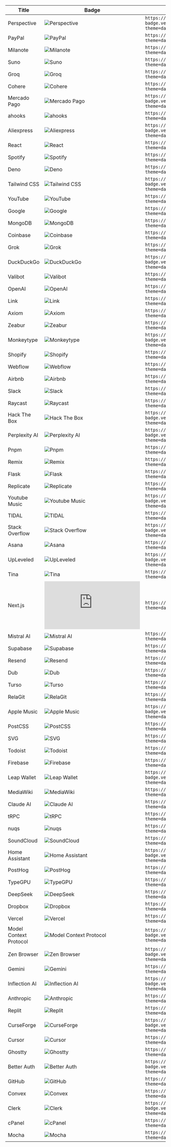 
| Title | Badge | Markdown |
| --- | --- | --- |
| Perspective | ![Perspective](https://svgl-badge.vercel.app/api/Software/Perspective?theme=dark&wordmark=true) | `https://svgl-badge.vercel.app/api/Software/Perspective?theme=dark&wordmark=true` |
| PayPal | ![PayPal](https://svgl-badge.vercel.app/api/Payment/PayPal?theme=dark&wordmark=true) | `https://svgl-badge.vercel.app/api/Payment/PayPal?theme=dark&wordmark=true` |
| Milanote | ![Milanote](https://svgl-badge.vercel.app/api/Software/Milanote?theme=dark&wordmark=true) | `https://svgl-badge.vercel.app/api/Software/Milanote?theme=dark&wordmark=true` |
| Suno | ![Suno](https://svgl-badge.vercel.app/api/AI/Suno?theme=dark&wordmark=true) | `https://svgl-badge.vercel.app/api/AI/Suno?theme=dark&wordmark=true` |
| Groq | ![Groq](https://svgl-badge.vercel.app/api/AI/Groq?theme=dark&wordmark=true) | `https://svgl-badge.vercel.app/api/AI/Groq?theme=dark&wordmark=true` |
| Cohere | ![Cohere](https://svgl-badge.vercel.app/api/AI/Cohere?theme=dark&wordmark=true) | `https://svgl-badge.vercel.app/api/AI/Cohere?theme=dark&wordmark=true` |
| Mercado Pago | ![Mercado Pago](https://svgl-badge.vercel.app/api/Payment/Mercado%20Pago?theme=dark&wordmark=true) | `https://svgl-badge.vercel.app/api/Payment/Mercado%20Pago?theme=dark&wordmark=true` |
| ahooks | ![ahooks](https://svgl-badge.vercel.app/api/Library/ahooks?theme=dark&wordmark=true) | `https://svgl-badge.vercel.app/api/Library/ahooks?theme=dark&wordmark=true` |
| Aliexpress | ![Aliexpress](https://svgl-badge.vercel.app/api/Software/Aliexpress?theme=dark&wordmark=true) | `https://svgl-badge.vercel.app/api/Software/Aliexpress?theme=dark&wordmark=true` |
| React | ![React](https://svgl-badge.vercel.app/api/Library/React?theme=dark&wordmark=true) | `https://svgl-badge.vercel.app/api/Library/React?theme=dark&wordmark=true` |
| Spotify | ![Spotify](https://svgl-badge.vercel.app/api/Music/Spotify?theme=dark&wordmark=true) | `https://svgl-badge.vercel.app/api/Music/Spotify?theme=dark&wordmark=true` |
| Deno | ![Deno](https://svgl-badge.vercel.app/api/Library/Deno?theme=dark&wordmark=true) | `https://svgl-badge.vercel.app/api/Library/Deno?theme=dark&wordmark=true` |
| Tailwind CSS | ![Tailwind CSS](https://svgl-badge.vercel.app/api/Framework/Tailwind%20CSS?theme=dark&wordmark=true) | `https://svgl-badge.vercel.app/api/Framework/Tailwind%20CSS?theme=dark&wordmark=true` |
| YouTube | ![YouTube](https://svgl-badge.vercel.app/api/Google/YouTube?theme=dark&wordmark=true) | `https://svgl-badge.vercel.app/api/Google/YouTube?theme=dark&wordmark=true` |
| Google | ![Google](https://svgl-badge.vercel.app/api/Google/Google?theme=dark&wordmark=true) | `https://svgl-badge.vercel.app/api/Google/Google?theme=dark&wordmark=true` |
| MongoDB | ![MongoDB](https://svgl-badge.vercel.app/api/Database/MongoDB?theme=dark&wordmark=true) | `https://svgl-badge.vercel.app/api/Database/MongoDB?theme=dark&wordmark=true` |
| Coinbase | ![Coinbase](https://svgl-badge.vercel.app/api/Crypto/Coinbase?theme=dark&wordmark=true) | `https://svgl-badge.vercel.app/api/Crypto/Coinbase?theme=dark&wordmark=true` |
| Grok | ![Grok](https://svgl-badge.vercel.app/api/AI/Grok?theme=dark&wordmark=true) | `https://svgl-badge.vercel.app/api/AI/Grok?theme=dark&wordmark=true` |
| DuckDuckGo | ![DuckDuckGo](https://svgl-badge.vercel.app/api/Browser/DuckDuckGo?theme=dark&wordmark=true) | `https://svgl-badge.vercel.app/api/Browser/DuckDuckGo?theme=dark&wordmark=true` |
| Valibot | ![Valibot](https://svgl-badge.vercel.app/api/Library/Valibot?theme=dark&wordmark=true) | `https://svgl-badge.vercel.app/api/Library/Valibot?theme=dark&wordmark=true` |
| OpenAI | ![OpenAI](https://svgl-badge.vercel.app/api/AI/OpenAI?theme=dark&wordmark=true) | `https://svgl-badge.vercel.app/api/AI/OpenAI?theme=dark&wordmark=true` |
| Link | ![Link](https://svgl-badge.vercel.app/api/Crypto/Link?theme=dark&wordmark=true) | `https://svgl-badge.vercel.app/api/Crypto/Link?theme=dark&wordmark=true` |
| Axiom | ![Axiom](https://svgl-badge.vercel.app/api/Software/Axiom?theme=dark&wordmark=true) | `https://svgl-badge.vercel.app/api/Software/Axiom?theme=dark&wordmark=true` |
| Zeabur | ![Zeabur](https://svgl-badge.vercel.app/api/Hosting/Zeabur?theme=dark&wordmark=true) | `https://svgl-badge.vercel.app/api/Hosting/Zeabur?theme=dark&wordmark=true` |
| Monkeytype | ![Monkeytype](https://svgl-badge.vercel.app/api/Software/Monkeytype?theme=dark&wordmark=true) | `https://svgl-badge.vercel.app/api/Software/Monkeytype?theme=dark&wordmark=true` |
| Shopify | ![Shopify](https://svgl-badge.vercel.app/api/CMS/Shopify?theme=dark&wordmark=true) | `https://svgl-badge.vercel.app/api/CMS/Shopify?theme=dark&wordmark=true` |
| Webflow | ![Webflow](https://svgl-badge.vercel.app/api/CMS/Webflow?theme=dark&wordmark=true) | `https://svgl-badge.vercel.app/api/CMS/Webflow?theme=dark&wordmark=true` |
| Airbnb | ![Airbnb](https://svgl-badge.vercel.app/api/Software/Airbnb?theme=dark&wordmark=true) | `https://svgl-badge.vercel.app/api/Software/Airbnb?theme=dark&wordmark=true` |
| Slack | ![Slack](https://svgl-badge.vercel.app/api/Software/Slack?theme=dark&wordmark=true) | `https://svgl-badge.vercel.app/api/Software/Slack?theme=dark&wordmark=true` |
| Raycast | ![Raycast](https://svgl-badge.vercel.app/api/Software/Raycast?theme=dark&wordmark=true) | `https://svgl-badge.vercel.app/api/Software/Raycast?theme=dark&wordmark=true` |
| Hack The Box | ![Hack The Box](https://svgl-badge.vercel.app/api/Cybersecurity/Hack%20The%20Box?theme=dark&wordmark=true) | `https://svgl-badge.vercel.app/api/Cybersecurity/Hack%20The%20Box?theme=dark&wordmark=true` |
| Perplexity AI | ![Perplexity AI](https://svgl-badge.vercel.app/api/AI/Perplexity%20AI?theme=dark&wordmark=true) | `https://svgl-badge.vercel.app/api/AI/Perplexity%20AI?theme=dark&wordmark=true` |
| Pnpm | ![Pnpm](https://svgl-badge.vercel.app/api/Software/Pnpm?theme=dark&wordmark=true) | `https://svgl-badge.vercel.app/api/Software/Pnpm?theme=dark&wordmark=true` |
| Remix | ![Remix](https://svgl-badge.vercel.app/api/Framework/Remix?theme=dark&wordmark=true) | `https://svgl-badge.vercel.app/api/Framework/Remix?theme=dark&wordmark=true` |
| Flask | ![Flask](https://svgl-badge.vercel.app/api/Framework/Flask?theme=dark&wordmark=true) | `https://svgl-badge.vercel.app/api/Framework/Flask?theme=dark&wordmark=true` |
| Replicate | ![Replicate](https://svgl-badge.vercel.app/api/AI/Replicate?theme=dark&wordmark=true) | `https://svgl-badge.vercel.app/api/AI/Replicate?theme=dark&wordmark=true` |
| Youtube Music | ![Youtube Music](https://svgl-badge.vercel.app/api/Google/Youtube%20Music?theme=dark&wordmark=true) | `https://svgl-badge.vercel.app/api/Google/Youtube%20Music?theme=dark&wordmark=true` |
| TIDAL | ![TIDAL](https://svgl-badge.vercel.app/api/Music/TIDAL?theme=dark&wordmark=true) | `https://svgl-badge.vercel.app/api/Music/TIDAL?theme=dark&wordmark=true` |
| Stack Overflow | ![Stack Overflow](https://svgl-badge.vercel.app/api/Software/Stack%20Overflow?theme=dark&wordmark=true) | `https://svgl-badge.vercel.app/api/Software/Stack%20Overflow?theme=dark&wordmark=true` |
| Asana | ![Asana](https://svgl-badge.vercel.app/api/Software/Asana?theme=dark&wordmark=true) | `https://svgl-badge.vercel.app/api/Software/Asana?theme=dark&wordmark=true` |
| UpLeveled | ![UpLeveled](https://svgl-badge.vercel.app/api/Education/UpLeveled?theme=dark&wordmark=true) | `https://svgl-badge.vercel.app/api/Education/UpLeveled?theme=dark&wordmark=true` |
| Tina | ![Tina](https://svgl-badge.vercel.app/api/CMS/Tina?theme=dark&wordmark=true) | `https://svgl-badge.vercel.app/api/CMS/Tina?theme=dark&wordmark=true` |
| Next.js | ![Next.js](https://svgl-badge.vercel.app/api/Framework/Next.js?theme=dark&wordmark=true) | `https://svgl-badge.vercel.app/api/Framework/Next.js?theme=dark&wordmark=true` |
| Mistral AI | ![Mistral AI](https://svgl-badge.vercel.app/api/AI/Mistral%20AI?theme=dark&wordmark=true) | `https://svgl-badge.vercel.app/api/AI/Mistral%20AI?theme=dark&wordmark=true` |
| Supabase | ![Supabase](https://svgl-badge.vercel.app/api/Database/Supabase?theme=dark&wordmark=true) | `https://svgl-badge.vercel.app/api/Database/Supabase?theme=dark&wordmark=true` |
| Resend | ![Resend](https://svgl-badge.vercel.app/api/Software/Resend?theme=dark&wordmark=true) | `https://svgl-badge.vercel.app/api/Software/Resend?theme=dark&wordmark=true` |
| Dub | ![Dub](https://svgl-badge.vercel.app/api/Software/Dub?theme=dark&wordmark=true) | `https://svgl-badge.vercel.app/api/Software/Dub?theme=dark&wordmark=true` |
| Turso | ![Turso](https://svgl-badge.vercel.app/api/Database/Turso?theme=dark&wordmark=true) | `https://svgl-badge.vercel.app/api/Database/Turso?theme=dark&wordmark=true` |
| RelaGit | ![RelaGit](https://svgl-badge.vercel.app/api/Software/RelaGit?theme=dark&wordmark=true) | `https://svgl-badge.vercel.app/api/Software/RelaGit?theme=dark&wordmark=true` |
| Apple Music | ![Apple Music](https://svgl-badge.vercel.app/api/Music/Apple%20Music?theme=dark&wordmark=true) | `https://svgl-badge.vercel.app/api/Music/Apple%20Music?theme=dark&wordmark=true` |
| PostCSS | ![PostCSS](https://svgl-badge.vercel.app/api/Compiler/PostCSS?theme=dark&wordmark=true) | `https://svgl-badge.vercel.app/api/Compiler/PostCSS?theme=dark&wordmark=true` |
| SVG | ![SVG](https://svgl-badge.vercel.app/api/Design/SVG?theme=dark&wordmark=true) | `https://svgl-badge.vercel.app/api/Design/SVG?theme=dark&wordmark=true` |
| Todoist | ![Todoist](https://svgl-badge.vercel.app/api/Software/Todoist?theme=dark&wordmark=true) | `https://svgl-badge.vercel.app/api/Software/Todoist?theme=dark&wordmark=true` |
| Firebase | ![Firebase](https://svgl-badge.vercel.app/api/Google/Firebase?theme=dark&wordmark=true) | `https://svgl-badge.vercel.app/api/Google/Firebase?theme=dark&wordmark=true` |
| Leap Wallet | ![Leap Wallet](https://svgl-badge.vercel.app/api/Crypto/Leap%20Wallet?theme=dark&wordmark=true) | `https://svgl-badge.vercel.app/api/Crypto/Leap%20Wallet?theme=dark&wordmark=true` |
| MediaWiki | ![MediaWiki](https://svgl-badge.vercel.app/api/CMS/MediaWiki?theme=dark&wordmark=true) | `https://svgl-badge.vercel.app/api/CMS/MediaWiki?theme=dark&wordmark=true` |
| Claude AI | ![Claude AI](https://svgl-badge.vercel.app/api/AI/Claude%20AI?theme=dark&wordmark=true) | `https://svgl-badge.vercel.app/api/AI/Claude%20AI?theme=dark&wordmark=true` |
| tRPC | ![tRPC](https://svgl-badge.vercel.app/api/Framework/tRPC?theme=dark&wordmark=true) | `https://svgl-badge.vercel.app/api/Framework/tRPC?theme=dark&wordmark=true` |
| nuqs | ![nuqs](https://svgl-badge.vercel.app/api/Library/nuqs?theme=dark&wordmark=true) | `https://svgl-badge.vercel.app/api/Library/nuqs?theme=dark&wordmark=true` |
| SoundCloud | ![SoundCloud](https://svgl-badge.vercel.app/api/Music/SoundCloud?theme=dark&wordmark=true) | `https://svgl-badge.vercel.app/api/Music/SoundCloud?theme=dark&wordmark=true` |
| Home Assistant | ![Home Assistant](https://svgl-badge.vercel.app/api/IoT/Home%20Assistant?theme=dark&wordmark=true) | `https://svgl-badge.vercel.app/api/IoT/Home%20Assistant?theme=dark&wordmark=true` |
| PostHog | ![PostHog](https://svgl-badge.vercel.app/api/Devtool/PostHog?theme=dark&wordmark=true) | `https://svgl-badge.vercel.app/api/Devtool/PostHog?theme=dark&wordmark=true` |
| TypeGPU | ![TypeGPU](https://svgl-badge.vercel.app/api/Library/TypeGPU?theme=dark&wordmark=true) | `https://svgl-badge.vercel.app/api/Library/TypeGPU?theme=dark&wordmark=true` |
| DeepSeek | ![DeepSeek](https://svgl-badge.vercel.app/api/AI/DeepSeek?theme=dark&wordmark=true) | `https://svgl-badge.vercel.app/api/AI/DeepSeek?theme=dark&wordmark=true` |
| Dropbox | ![Dropbox](https://svgl-badge.vercel.app/api/Hosting/Dropbox?theme=dark&wordmark=true) | `https://svgl-badge.vercel.app/api/Hosting/Dropbox?theme=dark&wordmark=true` |
| Vercel | ![Vercel](https://svgl-badge.vercel.app/api/Hosting/Vercel?theme=dark&wordmark=true) | `https://svgl-badge.vercel.app/api/Hosting/Vercel?theme=dark&wordmark=true` |
| Model Context Protocol | ![Model Context Protocol](https://svgl-badge.vercel.app/api/AI/Model%20Context%20Protocol?theme=dark&wordmark=true) | `https://svgl-badge.vercel.app/api/AI/Model%20Context%20Protocol?theme=dark&wordmark=true` |
| Zen Browser | ![Zen Browser](https://svgl-badge.vercel.app/api/Browser/Zen%20Browser?theme=dark&wordmark=true) | `https://svgl-badge.vercel.app/api/Browser/Zen%20Browser?theme=dark&wordmark=true` |
| Gemini | ![Gemini](https://svgl-badge.vercel.app/api/AI/Gemini?theme=dark&wordmark=true) | `https://svgl-badge.vercel.app/api/AI/Gemini?theme=dark&wordmark=true` |
| Inflection AI | ![Inflection AI](https://svgl-badge.vercel.app/api/AI/Inflection%20AI?theme=dark&wordmark=true) | `https://svgl-badge.vercel.app/api/AI/Inflection%20AI?theme=dark&wordmark=true` |
| Anthropic | ![Anthropic](https://svgl-badge.vercel.app/api/AI/Anthropic?theme=dark&wordmark=true) | `https://svgl-badge.vercel.app/api/AI/Anthropic?theme=dark&wordmark=true` |
| Replit | ![Replit](https://svgl-badge.vercel.app/api/Software/Replit?theme=dark&wordmark=true) | `https://svgl-badge.vercel.app/api/Software/Replit?theme=dark&wordmark=true` |
| CurseForge | ![CurseForge](https://svgl-badge.vercel.app/api/Community/CurseForge?theme=dark&wordmark=true) | `https://svgl-badge.vercel.app/api/Community/CurseForge?theme=dark&wordmark=true` |
| Cursor | ![Cursor](https://svgl-badge.vercel.app/api/Software/Cursor?theme=dark&wordmark=true) | `https://svgl-badge.vercel.app/api/Software/Cursor?theme=dark&wordmark=true` |
| Ghostty | ![Ghostty](https://svgl-badge.vercel.app/api/Software/Ghostty?theme=dark&wordmark=true) | `https://svgl-badge.vercel.app/api/Software/Ghostty?theme=dark&wordmark=true` |
| Better Auth | ![Better Auth](https://svgl-badge.vercel.app/api/Authentication/Better%20Auth?theme=dark&wordmark=true) | `https://svgl-badge.vercel.app/api/Authentication/Better%20Auth?theme=dark&wordmark=true` |
| GitHub | ![GitHub](https://svgl-badge.vercel.app/api/Software/GitHub?theme=dark&wordmark=true) | `https://svgl-badge.vercel.app/api/Software/GitHub?theme=dark&wordmark=true` |
| Convex | ![Convex](https://svgl-badge.vercel.app/api/Database/Convex?theme=dark&wordmark=true) | `https://svgl-badge.vercel.app/api/Database/Convex?theme=dark&wordmark=true` |
| Clerk | ![Clerk](https://svgl-badge.vercel.app/api/Authentication/Clerk?theme=dark&wordmark=true) | `https://svgl-badge.vercel.app/api/Authentication/Clerk?theme=dark&wordmark=true` |
| cPanel | ![cPanel](https://svgl-badge.vercel.app/api/Software/cPanel?theme=dark&wordmark=true) | `https://svgl-badge.vercel.app/api/Software/cPanel?theme=dark&wordmark=true` |
| Mocha | ![Mocha](https://svgl-badge.vercel.app/api/AI/Mocha?theme=dark&wordmark=true) | `https://svgl-badge.vercel.app/api/AI/Mocha?theme=dark&wordmark=true` |
